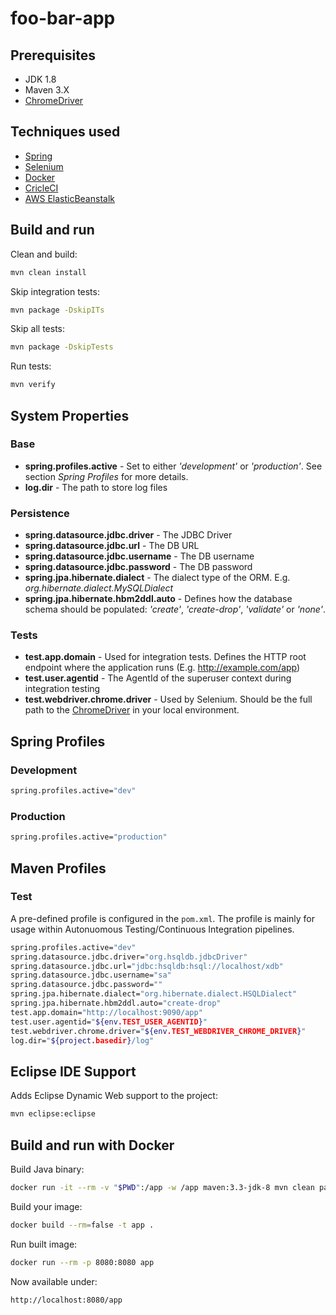 # foo-bar-app

## Prerequisites

- JDK 1.8
- Maven 3.X
- [ChromeDriver](https://sites.google.com/a/chromium.org/chromedriver/downloads)

## Techniques used

- [Spring](https://spring.io/)
- [Selenium](http://seleniumhq.org/)
- [Docker](http://www.docker.com)
- [CricleCI](https://circleci.com/)
- [AWS ElasticBeanstalk](https://aws.amazon.com/elasticbeanstalk/)

## Build and run

Clean and build:

```sh
mvn clean install
```

Skip integration tests:

```sh
mvn package -DskipITs
```

Skip all tests:

```sh
mvn package -DskipTests
```

Run tests:

```sh
mvn verify
```

## System Properties

### Base
* **spring.profiles.active** - Set to either *'development'* or *'production'*. See section *Spring Profiles* for more details.
* **log.dir** - The path to store log files

### Persistence

* **spring.datasource.jdbc.driver** - The JDBC Driver
* **spring.datasource.jdbc.url** - The DB URL
* **spring.datasource.jdbc.username** - The DB username
* **spring.datasource.jdbc.password** - The DB password
* **spring.jpa.hibernate.dialect** - The dialect type of the ORM. E.g. *org.hibernate.dialect.MySQLDialect*
* **spring.jpa.hibernate.hbm2ddl.auto** - Defines how the database schema should be populated: *'create'*, *'create-drop'*, *'validate'* or *'none'*.

### Tests
* **test.app.domain** - Used for integration tests. Defines the HTTP root endpoint where the application runs (E.g. http://example.com/app)
* **test.user.agentid** - The AgentId of the superuser context during integration testing
* **test.webdriver.chrome.driver** - Used by Selenium. Should be the full path to the [ChromeDriver](https://sites.google.com/a/chromium.org/chromedriver/downloads) in your local environment.

## Spring Profiles

### Development

```sh
spring.profiles.active="dev"
```

### Production

```sh
spring.profiles.active="production"
```

## Maven Profiles

### Test

A pre-defined profile is configured in the `pom.xml`. The profile is mainly for usage within Autonuomous Testing/Continuous Integration pipelines.

```sh
spring.profiles.active="dev"
spring.datasource.jdbc.driver="org.hsqldb.jdbcDriver"
spring.datasource.jdbc.url="jdbc:hsqldb:hsql://localhost/xdb"
spring.datasource.jdbc.username="sa"
spring.datasource.jdbc.password=""
spring.jpa.hibernate.dialect="org.hibernate.dialect.HSQLDialect"
spring.jpa.hibernate.hbm2ddl.auto="create-drop"
test.app.domain="http://localhost:9090/app"
test.user.agentid="${env.TEST_USER_AGENTID}"
test.webdriver.chrome.driver="${env.TEST_WEBDRIVER_CHROME_DRIVER}"
log.dir="${project.basedir}/log"
```

## Eclipse IDE Support

Adds Eclipse Dynamic Web support to the project:

```sh
mvn eclipse:eclipse
```

## Build and run with Docker

Build Java binary:

```sh
docker run -it --rm -v "$PWD":/app -w /app maven:3.3-jdk-8 mvn clean package
```

Build your image:

```sh
docker build --rm=false -t app .
```

Run built image:

```sh
docker run --rm -p 8080:8080 app
```

Now available under:

```sh
http://localhost:8080/app
```
